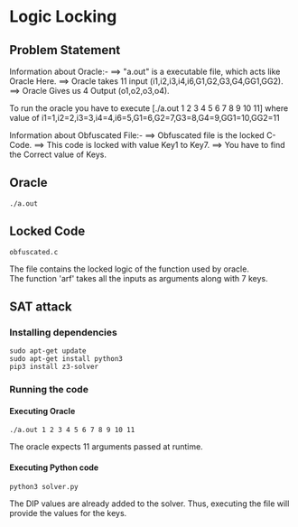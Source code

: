 # Logic Locking


## Problem Statement
Information about Oracle:-
==> "a.out" is a executable file, which acts like Oracle Here.
==> Oracle takes 11 input (i1,i2,i3,i4,i6,G1,G2,G3,G4,GG1,GG2).
==> Oracle Gives us 4 Output (o1,o2,o3,o4).

To run the oracle you have to execute [./a.out 1 2 3 4 5 6 7 8 9 10 11] where value of i1=1,i2=2,i3=3,i4=4,i6=5,G1=6,G2=7,G3=8,G4=9,GG1=10,GG2=11

Information about Obfuscated File:-
==> Obfuscated file is the locked C-Code.
==> This code is locked with value Key1 to Key7.
==> You have to find the Correct value of Keys.


## Oracle

```
./a.out
```

## Locked Code
```
obfuscated.c
```
The file contains the locked logic of the function used by oracle. \
The function 'arf' takes all the inputs as arguments along with 7 keys.

## SAT attack

### Installing dependencies
```
sudo apt-get update
sudo apt-get install python3
pip3 install z3-solver
```
### Running the code

#### Executing Oracle
```
./a.out 1 2 3 4 5 6 7 8 9 10 11
```
The oracle expects 11 arguments passed at runtime.

#### Executing Python code
```
python3 solver.py
```
The DIP values are already added to the solver. Thus, executing the file will provide the values for the keys.
